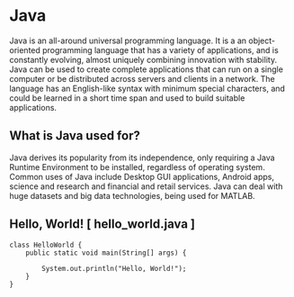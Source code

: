 # Java

Java is an all-around universal programming language. It is a an object-oriented programming language that has a variety of applications, and is constantly evolving, almost uniquely combining innovation with stability. Java can be used to create complete applications that can run on a single computer or be distributed across servers and clients in a network. The language has an English-like syntax with minimum special characters, and could be learned in a short time span and used to build suitable applications.

## What is Java used for?

Java derives its popularity from its independence, only requiring a Java Runtime Environment to be installed, regardless of operating system. Common uses of Java include Desktop GUI applications, Android apps, science and research and financial and retail services. Java can deal with huge datasets and big data technologies, being used for MATLAB.

## Hello, World! [ hello_world.java ]

	class HelloWorld {
		public static void main(String[] args) {

			System.out.println("Hello, World!"); 
		}
	}